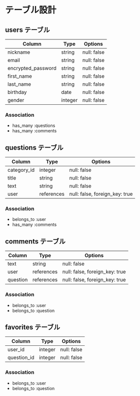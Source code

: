 # テーブル設計

## users テーブル

| Column             | Type    | Options     |
| ------------------ | ------- | ----------- |
| nickname           | string  | null: false |
| email              | string  | null: false |
| encrypted_password | string  | null: false |
| first_name         | string  | null: false |
| last_name          | string  | null: false |
| birthday           | date    | null: false |
| gender             | integer | null: false |

### Association

- has_many :questions
- has_many :comments

## questions テーブル

| Column      | Type       | Options                        |
| ----------- | ---------- | ------------------------------ |
| category_id | integer    | null: false                    |
| title       | string     | null: false                    |
| text        | string     | null: false                    |
| user        | references | null: false, foreign_key: true |

### Association

- belongs_to :user
- has_many :comments

## comments テーブル

| Column       | Type       | Options                        |
| ------------ | ---------- | ------------------------------ |
| text         | string     | null: false                    |
| user         | references | null: false, foreign_key: true |
| question     | references | null: false, foreign_key: true |

### Association

- belongs_to :user
- belongs_to :question

## favorites テーブル

| Column       | Type    | Options     |
| ------------ | ------- | ----------- |
| user_id      | integer | null: false |
| question_id  | integer | null: false |

### Association

- belongs_to :user
- belongs_to :question